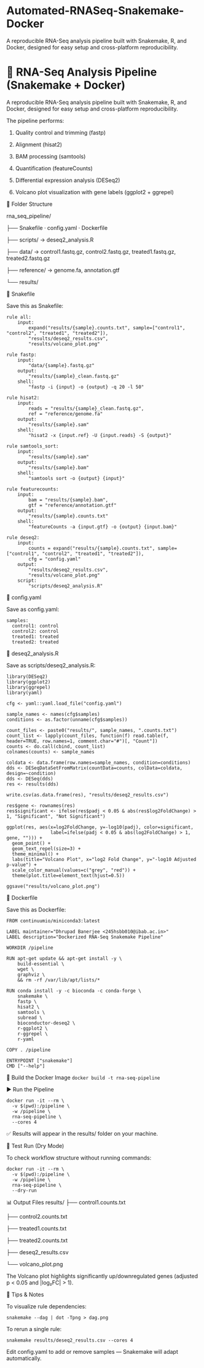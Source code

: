 # Automated-RNASeq-Snakemake-Docker
A reproducible RNA-Seq analysis pipeline built with Snakemake, R, and Docker, designed for easy setup and cross-platform reproducibility.

# 🧬 RNA-Seq Analysis Pipeline (Snakemake + Docker)

A reproducible RNA-Seq analysis pipeline built with Snakemake, R, and Docker, designed for easy setup and cross-platform reproducibility.

The pipeline performs:

1. Quality control and trimming (fastp)

2. Alignment (hisat2)

3. BAM processing (samtools)

4. Quantification (featureCounts)

5. Differential expression analysis (DESeq2)

6. Volcano plot visualization with gene labels (ggplot2 + ggrepel)

📁 Folder Structure

rna_seq_pipeline/

├── Snakefile · config.yaml · Dockerfile

├── scripts/ → deseq2_analysis.R

├── data/ → control1.fastq.gz, control2.fastq.gz, treated1.fastq.gz, treated2.fastq.gz

├── reference/ → genome.fa, annotation.gtf

└── results/



🐍 Snakefile

Save this as Snakefile:

```
rule all:
    input:
        expand("results/{sample}.counts.txt", sample=["control1", "control2", "treated1", "treated2"]),
        "results/deseq2_results.csv",
        "results/volcano_plot.png"

rule fastp:
    input:
        "data/{sample}.fastq.gz"
    output:
        "results/{sample}_clean.fastq.gz"
    shell:
        "fastp -i {input} -o {output} -q 20 -l 50"

rule hisat2:
    input:
        reads = "results/{sample}_clean.fastq.gz",
        ref = "reference/genome.fa"
    output:
        "results/{sample}.sam"
    shell:
        "hisat2 -x {input.ref} -U {input.reads} -S {output}"

rule samtools_sort:
    input:
        "results/{sample}.sam"
    output:
        "results/{sample}.bam"
    shell:
        "samtools sort -o {output} {input}"

rule featurecounts:
    input:
        bam = "results/{sample}.bam",
        gtf = "reference/annotation.gtf"
    output:
        "results/{sample}.counts.txt"
    shell:
        "featureCounts -a {input.gtf} -o {output} {input.bam}"

rule deseq2:
    input:
        counts = expand("results/{sample}.counts.txt", sample=["control1", "control2", "treated1", "treated2"]),
        cfg = "config.yaml"
    output:
        "results/deseq2_results.csv",
        "results/volcano_plot.png"
    script:
        "scripts/deseq2_analysis.R"
  ```

🧾 config.yaml

Save as config.yaml:
```
samples:
  control1: control
  control2: control
  treated1: treated
  treated2: treated
```

📜 deseq2_analysis.R

Save as scripts/deseq2_analysis.R:
```
library(DESeq2)
library(ggplot2)
library(ggrepel)
library(yaml)

cfg <- yaml::yaml.load_file("config.yaml")

sample_names <- names(cfg$samples)
conditions <- as.factor(unname(cfg$samples))

count_files <- paste0("results/", sample_names, ".counts.txt")
count_list <- lapply(count_files, function(f) read.table(f, header=TRUE, row.names=1, comment.char="#")[, "Count"])
counts <- do.call(cbind, count_list)
colnames(counts) <- sample_names

coldata <- data.frame(row.names=sample_names, condition=conditions)
dds <- DESeqDataSetFromMatrix(countData=counts, colData=coldata, design=~condition)
dds <- DESeq(dds)
res <- results(dds)

write.csv(as.data.frame(res), "results/deseq2_results.csv")

res$gene <- rownames(res)
res$significant <- ifelse(res$padj < 0.05 & abs(res$log2FoldChange) > 1, "Significant", "Not Significant")

ggplot(res, aes(x=log2FoldChange, y=-log10(padj), color=significant,
                label=ifelse(padj < 0.05 & abs(log2FoldChange) > 1, gene, ""))) +
  geom_point() +
  geom_text_repel(size=3) +
  theme_minimal() +
  labs(title="Volcano Plot", x="log2 Fold Change", y="-log10 Adjusted p-value") +
  scale_color_manual(values=c("grey", "red")) +
  theme(plot.title=element_text(hjust=0.5))

ggsave("results/volcano_plot.png")
```

🐳 Dockerfile

Save this as Dockerfile:
```
FROM continuumio/miniconda3:latest

LABEL maintainer="Dhrupad Banerjee <245hsbb010@ibab.ac.in>"
LABEL description="Dockerized RNA-Seq Snakemake Pipeline"

WORKDIR /pipeline

RUN apt-get update && apt-get install -y \
    build-essential \
    wget \
    graphviz \
    && rm -rf /var/lib/apt/lists/*

RUN conda install -y -c bioconda -c conda-forge \
    snakemake \
    fastp \
    hisat2 \
    samtools \
    subread \
    bioconductor-deseq2 \
    r-ggplot2 \
    r-ggrepel \
    r-yaml

COPY . /pipeline

ENTRYPOINT ["snakemake"]
CMD ["--help"]
```

🧱 Build the Docker Image
`docker build -t rna-seq-pipeline`

▶️ Run the Pipeline
```
docker run -it --rm \
  -v $(pwd):/pipeline \
  -w /pipeline \
  rna-seq-pipeline \
  --cores 4
```

✅ Results will appear in the results/ folder on your machine.

🧪 Test Run (Dry Mode)

To check workflow structure without running commands:

```
docker run -it --rm \
  -v $(pwd):/pipeline \
  -w /pipeline \
  rna-seq-pipeline \
  --dry-run
```

📊 Output Files
results/
├── control1.counts.txt

├── control2.counts.txt

├── treated1.counts.txt

├── treated2.counts.txt

├── deseq2_results.csv

└── volcano_plot.png


The Volcano plot highlights significantly up/downregulated genes (adjusted p < 0.05 and |log₂FC| > 1).

🧠 Tips & Notes

To visualize rule dependencies:

` snakemake --dag | dot -Tpng > dag.png `


To rerun a single rule:

`snakemake results/deseq2_results.csv --cores 4`


Edit config.yaml to add or remove samples — Snakemake will adapt automatically.

